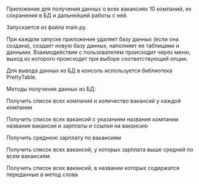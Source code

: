 Приложение для получения данных о всех вакансиях 10 компаний, их сохранения в БД и дальнейшей работы с ней.

Запускается из файла main.py.

При каждом запуске приложение удаляет базу данных (если она создана), создает новую базу данных, наполняет ее таблицами и данными. Взаимодействие с пользователем происходит через меню, выход из которого происходит при выборе соответствующей опции.

Для вывода данных из БД в консоль используется библиотека PrettyTable.

Методы получения данных из БД:

Получить список всех компаний и количество вакансий у каждой компании

Получить список всех вакансий с указанием названия компании названия вакансии и зарплаты и ссылки на вакансию

Получить среднюю зарплату по вакансиям

Получить список всех вакансий, у которых зарплата выше средней по всем вакансиям

Получить список всех вакансий, в названии которых содержатся переданные в метод слова
